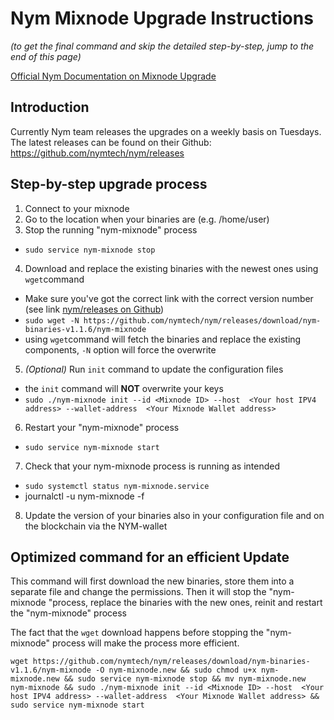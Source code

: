 # Nym Mixnode Upgrade Instructions

*(to get the final command and skip the detailed step-by-step, jump to the end of this page)*

[Official Nym Documentation on Mixnode Upgrade](https://nymtech.net/docs/stable/run-nym-nodes/nodes/mixnodes#upgrading-your-mix-node)

## Introduction

Currently Nym team releases the upgrades on a weekly basis on Tuesdays.
The latest releases can be found on their Github:
https://github.com/nymtech/nym/releases


## Step-by-step upgrade process

1. Connect to your mixnode
2. Go to the location when your binaries are (e.g. /home/user)
3. Stop the running "nym-mixnode" process
  - `sudo service nym-mixnode stop`
4. Download and replace the existing binaries with the newest ones using `wget`command
  - Make sure you've got the correct link with the correct version number (see link [nym/releases on Github](https://github.com/nymtech/nym/releases))
  - `sudo wget -N https://github.com/nymtech/nym/releases/download/nym-binaries-v1.1.6/nym-mixnode`
  - using `wget`command will fetch the binaries and replace the existing components, `-N` option will force the overwrite
5. *(Optional)* Run `init` command to update the configuration files
  - the `init` command will **NOT** overwrite your keys
  - `sudo ./nym-mixnode init --id <Mixnode ID> --host  <Your host IPV4 address> --wallet-address  <Your Mixnode Wallet address>`
6. Restart your "nym-mixnode" process
  - `sudo service nym-mixnode start`
7. Check that your nym-mixnode process is running as intended
  - `sudo systemctl status nym-mixnode.service`
  - journalctl -u nym-mixnode -f
8. Update the version of your binaries also in your configuration file and on the blockchain via the NYM-wallet


## Optimized command for an efficient Update

This command will first download the new binaries, store them into a separate file and change the permissions.
Then it will stop the "nym-mixnode "process, replace the binaries with the new ones, reinit and restart the "nym-mixnode" process

The fact that the `wget` download happens before stopping the "nym-mixnode" process will make the process more efficient.

```
wget https://github.com/nymtech/nym/releases/download/nym-binaries-v1.1.6/nym-mixnode -O nym-mixnode.new && sudo chmod u+x nym-mixnode.new && sudo service nym-mixnode stop && mv nym-mixnode.new nym-mixnode && sudo ./nym-mixnode init --id <Mixnode ID> --host  <Your host IPV4 address> --wallet-address  <Your Mixnode Wallet address> && sudo service nym-mixnode start
```

